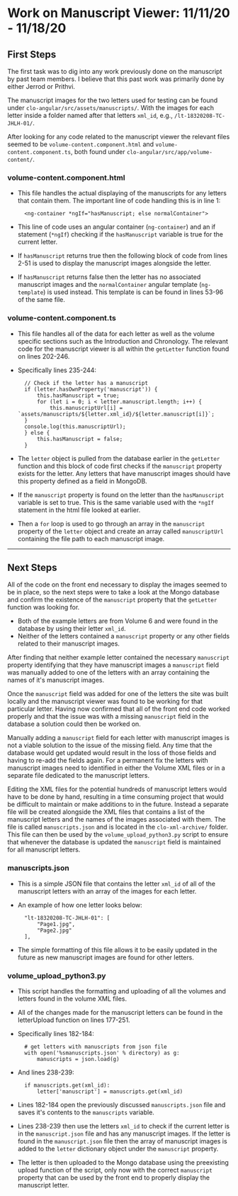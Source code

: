 # Work on Manuscript Viewer: 11/11/20 - 11/18/20

## First Steps

The first task was to dig into any work previously done on the manuscript by past team members. I believe that this past work was primarily done by either Jerrod or Prithvi.

The manuscript images for the two letters used for testing can be found under `clo-angular/src/assets/manuscripts/`. With the images for each letter inside a folder named after that letters `xml_id`, e.g., `/lt-18320208-TC-JHLH-01/`.

After looking for any code related to the manuscript viewer the relevant files seemed to be `volume-content.component.html` and `volume-content.component.ts`, both found under `clo-angular/src/app/volume-content/`.

### volume-content.component.html

* This file handles the actual displaying of the manuscripts for any letters that contain them. The important line of code handling this is in line 1:

        <ng-container *ngIf="hasManuscript; else normalContainer">

* This line of code uses an angular container (`ng-container`) and an if statement (`*ngIf`) checking if the `hasManuscript` variable is true for the current letter.
* If `hasManuscript` returns true then the following block of code from lines 2-51 is used to display the manuscript images alongside the letter.
* If `hasManuscript` returns false then the letter has no associated manuscript images and the `normalContainer` angular template (`ng-template`) is used instead. This template is can be found in lines 53-96 of the same file.

### volume-content.component.ts

* This file handles all of the data for each letter as well as the volume specific sections such as the Introduction and Chronology. The relevant code for the manuscript viewer is all within the `getLetter` function found on lines 202-246.
* Specifically lines 235-244:

        // Check if the letter has a manuscript
        if (letter.hasOwnProperty('manuscript')) {
            this.hasManuscript = true;
            for (let i = 0; i < letter.manuscript.length; i++) {
                this.manuscriptUrl[i] = `assets/manuscripts/${letter.xml_id}/${letter.manuscript[i]}`;
        }
        console.log(this.manuscriptUrl);
        } else {
            this.hasManuscript = false;
        }

* The `letter` object is pulled from the database earlier in the `getLetter` function and this block of code first checks if the `manuscript` property exists for the letter. Any letters that have manuscript images should have this property defined as a field in MongoDB.
* If the `manuscript` property is found on the letter than the `hasManuscript` variable is set to true. This is the same variable used with the `*ngIf` statement in the html file looked at earlier.
* Then a `for` loop is used to go through an array in the `manuscript` property of the `letter` object and create an array called `manuscriptUrl` containing the file path to each manuscript image.

***

## Next Steps

All of the code on the front end necessary to display the images seemed to be in place, so the next steps were to take a look at the Mongo database and confirm the existence of the `manuscript` property that the `getLetter` function was looking for.

* Both of the example letters are from Volume 6 and were found in the database by using their letter `xml_id`.
* Neither of the letters contained a `manuscript` property or any other fields related to their manuscript images.

After finding that neither example letter contained the necessary `manuscript` property identifying that they have manuscript images a `manuscript` field was manually added to one of the letters with an array containing the names of it's manuscript images.

Once the `manuscript` field was added for one of the letters the site was built locally and the manuscript viewer was found to be working for that particular letter. Having now confirmed that all of the front end code worked properly and that the issue was with a missing `manuscript` field in the database a solution could then be worked on.

Manually adding a `manuscript` field for each letter with manuscript images is not a viable solution to the issue of the missing field. Any time that the database would get updated would result in the loss of those fields and having to re-add the fields again. For a permanent fix the letters with manuscript images need to identified in either the Volume XML files or in a separate file dedicated to the manuscript letters.

Editing the XML files for the potential hundreds of manuscript letters would have to be done by hand, resulting in a time consuming project that would be difficult to maintain or make additions to in the future. Instead a separate file will be created alongside the XML files that contains a list of the manuscript letters and the names of the images associated with them. The file is called `manuscripts.json` and is located in the `clo-xml-archive/` folder. This file can then be used by the `volume_upload_python3.py` script to ensure that whenever the database is updated the `manuscript` field is maintained for all manuscript letters.

### manuscripts.json

* This is a simple JSON file that contains the letter `xml_id` of all of the manuscript letters with an array of the images for each letter.
* An example of how one letter looks below:

        "lt-18320208-TC-JHLH-01": [
            "Page1.jpg",
            "Page2.jpg"
        ],

* The simple formatting of this file allows it to be easily updated in the future as new manuscript images are found for other letters.

### volume_upload_python3.py

* This script handles the formatting and uploading of all the volumes and letters found in the volume XML files.
* All of the changes made for the manuscript letters can be found in the letterUpload function on lines 177-251.
* Specifically lines 182-184:

        # get letters with manuscripts from json file
        with open('%smanuscripts.json' % directory) as g:
            manuscripts = json.load(g)

* And lines 238-239:

        if manuscripts.get(xml_id):
            letter['manuscript'] = manuscripts.get(xml_id)

* Lines 182-184 open the previously discussed `manuscripts.json` file and saves it's contents to the `manuscripts` variable.
* Lines 238-239 then use the letters `xml_id` to check if the current letter is in the `manuscript.json` file and has any manuscript images. If the letter is found in the `manuscript.json` file then the array of manuscript images is added to the `letter` dictionary object under the `manuscript` property.
* The letter is then uploaded to the Mongo database using the preexisting upload function of the script, only now with the correct `manuscript` property that can be used by the front end to properly display the manuscript letter.
